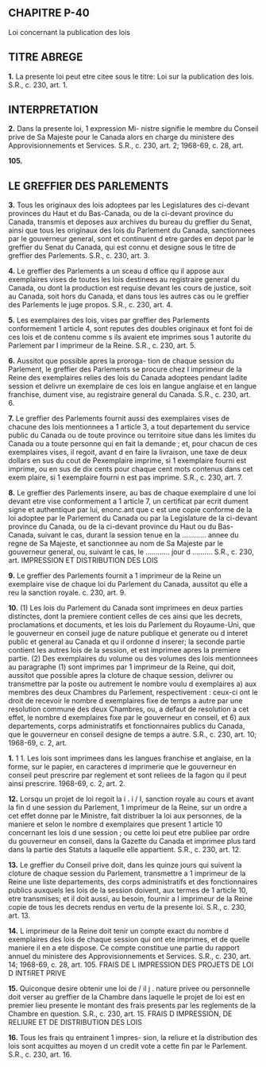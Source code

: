 
## CHAPITRE P-40
Loi concernant la publication des lois

## TITRE ABREGE

**1.** La presente loi peut etre citee sous le
titre: Loi sur la publication des lois. S.R., c.
230, art. 1.

## INTERPRETATION

**2.** Dans la presente loi, 1 expression Mi-
nistre signifie le membre du Conseil prive
de Sa Majeste pour le Canada alors en charge
du ministere des Approvisionnements et
Services. S.R., c. 230, art. 2; 1968-69, c. 28, art.

**105.**

## LE GREFFIER DES PARLEMENTS

**3.** Tous les originaux des lois adoptees par
les Legislatures des ci-devant provinces du
Haut et du Bas-Canada, ou de la ci-devant
province du Canada, transmis et deposes aux
archives du bureau du greffier du Senat, ainsi
que tous les originaux des lois du Parlement
du Canada, sanctionnees par le gouverneur
general, sont et continuent d etre gardes en
depot par le greffier du Senat du Canada, qui
est connu et designe sous le titre de greffier
des Parlements. S.R., c. 230, art. 3.

**4.** Le greffier des Parlements a un sceau
d office qu il appose aux exemplaires vises de
toutes les lois destinees au registraire general
du Canada, ou dont la production est requise
devant les cours de justice, soit au Canada,
soit hors du Canada, et dans tous les autres
cas ou le greffier des Parlements le juge
propos. S.R., c. 230, art. 4.

**5.** Les exemplaires des lois, vises par
greffier des Parlements conformement
1 article 4, sont reputes des doubles
originaux et font foi de ces lois et de
contenu comme s ils avaient ete imprimes
sous 1 autorite du Parlement par I imprimeur
de la Reine. S.R., c. 230, art. 5.

**6.** Aussitot que possible apres la proroga-
tion de chaque session du Parlement, le
greffier des Parlements se procure chez
I imprimeur de la Reine des exemplaires relies
des lois du Canada adoptees pendant ladite
session et delivre un exemplaire de ces lois en
langue anglaise et en langue franchise, dument
vise, au registraire general du Canada. S.R.,
c. 230, art. 6.

**7.** Le greffier des Parlements fournit aussi
des exemplaires vises de chacune des lois
mentionnees a 1 article 3, a tout departement
du service public du Canada ou de toute
province ou territoire situe dans les limites du
Canada ou a toute personne qui en fait la
demande ; et, pour chacun de ces exemplaires
vises, il regoit, avant d en faire la livraison,
une taxe de deux dollars en sus du cout de
Pexemplaire imprime, si 1 exemplaire fourni
est imprime, ou en sus de dix cents pour
chaque cent mots contenus dans cet exem
plaire, si 1 exemplaire fourni n est pas
imprime. S.R., c. 230, art. 7.

**8.** Le greffier des Parlements insere, au bas
de chaque exemplaire d une loi devant etre
vise conformement a 1 article 7, un certificat
par ecrit dument signe et authentique par lui,
enonc.ant que c est une copie conforme de la
loi adoptee par le Parlement du Canada ou
par la Legislature de la ci-devant province du
Canada, ou de la ci-devant province du Haut
ou du Bas-Canada, suivant le cas, durant la
session tenue en la ............ annee du regne de
Sa Majeste, et sanctionnee au nom de Sa
Majeste par le gouverneur general, ou, suivant
le cas, le ............ jour d .......... S.R., c. 230, art.
IMPRESSION ET DISTRIBUTION DES LOIS

**9.** Le greffier des Parlements fournit a
1 imprimeur de la Reine un exemplaire vise
de chaque loi du Parlement du Canada,
aussitot qu elle a reu la sanction royale.
c. 230, art. 9.

**10.** (1) Les lois du Parlement du Canada
sont imprimees en deux parties distinctes,
dont la premiere contient celles de ces
ainsi que les decrets, proclamations et
documents, et les lois du Parlement du
Royaume-Uni, que le gouverneur en conseil
juge de nature publique et generate ou
d interet public et general au Canada et qu il
ordonne d inserer; la seconde partie contient
les autres lois de la session, et est imprimee
apres la premiere partie.
(2) Des exemplaires du volume ou des
volumes des lois mentionnees au paragraphe
(1) sont imprimes par 1 imprimeur de la Reine,
qui doit, aussitot que possible apres la cloture
de chaque session, delivrer ou transmettre par
la poste ou autrement le nombre voulu
d exemplaires
a) aux membres des deux Chambres du
Parlement, respectivement : ceux-ci ont le
droit de recevoir le nombre d exemplaires
fixe de temps a autre par une resolution
commune des deux Chambres, ou, a defaut
de resolution a cet effet, le nombre
d exemplaires fixe par le gouverneur en
conseil, et
6) aux departements, corps administratifs
et fonctionnaires publics du Canada, que le
gouverneur en conseil designe de temps a
autre. S.R., c. 230, art. 10; 1968-69, c. 2, art.

**1.**
1 1. Les lois sont imprimees dans les langues
franchise et anglaise, en la forme, sur le
papier, en caracteres d imprimerie que le
gouverneur en conseil peut prescrire par
reglement et sont reliees de la fagon qu il
peut ainsi prescrire. 1968-69, c. 2, art. 2.

**12.** Lorsqu un projet de loi regoit la
i . i / I,
sanction royale au cours et avant la fin d une
session du Parlement, 1 imprimeur de la
Reine, sur un ordre a cet effet donne par le
Ministre, fait distribuer la loi aux personnes,
de la maniere et selon le nombre d exemplaires
que present 1 article 10 concernant les lois
d une session ; ou cette loi peut etre publiee
par ordre du gouverneur en conseil, dans la
Gazette du Canada et imprimee plus tard dans
la partie des Statuts a laquelle elle appartient.
S.R., c. 230, art. 12.

**13.** Le greffier du Conseil prive doit, dans
les quinze jours qui suivent la cloture de
chaque session du Parlement, transmettre a
1 imprimeur de la Reine une liste
departements, des corps administratifs et des
fonctionnaires publics auxquels les lois de la
session doivent, aux termes de 1 article 10,
etre transmises; et il doit aussi, au besoin,
fournir a I imprimeur de la Reine copie de
tous les decrets rendus en vertu de la presente
loi. S.R., c. 230, art. 13.

**14.** L imprimeur de la Reine doit tenir un
compte exact du nombre d exemplaires des
lois de chaque session qui ont ete imprimes,
et de quelle maniere il en a ete dispose. Ce
compte constitue une partie du rapport annuel
du ministere des Approvisionnements et
Services. S.R., c. 230, art. 14; 1968-69, c. 28,
art. 105.
FRAIS DE L IMPRESSION DES PROJETS DE LOI
D INTfiRET PRIVE

**15.** Quiconque desire obtenir une loi de
/ il j .
nature privee ou personnelle doit verser au
greffier de la Chambre dans laquelle le projet
de loi est en premier lieu presente le montant
des frais presents par les reglements de la
Chambre en question. S.R., c. 230, art. 15.
FRAIS D IMPRESSION, DE RELIURE ET DE
DISTRIBUTION DES LOIS

**16.** Tous les frais qu entrainent 1 impres-
sion, la reliure et la distribution des lois sont
acquittes au moyen d un credit vote a cette
fin par le Parlement. S.R., c. 230, art. 16.
